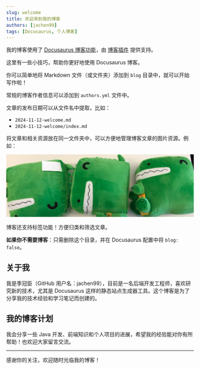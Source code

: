 ```yaml
---
slug: welcome
title: 欢迎来到我的博客
authors: [jachen99]
tags: [Docusaurus, 个人博客]
---
```


我的博客使用了 [Docusaurus 博客功能](https://docusaurus.io/docs/blog)，由 [博客插件](https://docusaurus.io/docs/api/plugins/@docusaurus/plugin-content-blog) 提供支持。

这里有一些小技巧，帮助你更好地使用 Docusaurus 博客。

<!-- truncate -->

你可以简单地将 Markdown 文件（或文件夹）添加到 `blog` 目录中，就可以开始写作啦！

常规的博客作者信息可以添加到 `authors.yml` 文件中。

文章的发布日期可以从文件名中提取，比如：

- `2024-11-12-welcome.md`
- `2024-11-12-welcome/index.md`

将文章和相关资源放在同一文件夹中，可以方便地管理博客文章的图片资源。例如：

![Docusaurus 公仔](./docusaurus-plushie-banner.jpeg)

博客还支持标签功能！方便归类和筛选文章。

**如果你不需要博客**：只需删除这个目录，并在 Docusaurus 配置中将 `blog: false`。

## 关于我

我是季冠臣（GitHub 用户名：jachen99），目前是一名后端开发工程师，喜欢研究新的技术，尤其是 Docusaurus 这样的静态站点生成器工具。这个博客是为了分享我的技术经验和学习笔记而创建的。

## 我的博客计划

我会分享一些 Java 开发、前端知识和个人项目的进展，希望我的经验能对你有所帮助！也欢迎大家留言交流。

---

感谢你的关注，欢迎随时光临我的博客！